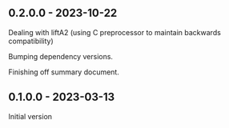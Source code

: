 ## 0.2.0.0 - 2023-10-22

Dealing with liftA2 (using C preprocessor to maintain backwards compatibility)

Bumping dependency versions.

Finishing off summary document.

## 0.1.0.0 - 2023-03-13

Initial version
